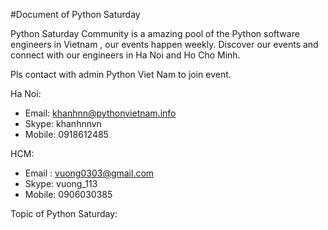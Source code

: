 #Document of Python Saturday

Python Saturday Community is a amazing pool of the Python software engineers in Vietnam , our events happen weekly. 
Discover our events and connect with our engineers in Ha Noi and Ho Cho Minh.

Pls contact with admin Python Viet Nam to join event.

Ha Noi:
- Email: khanhnn@pythonvietnam.info
- Skype: khanhnnvn
- Mobile: 0918612485

HCM:
- Email : vuong0303@gmail.com
- Skype: vuong_113
- Mobile: 0906030385

Topic of Python Saturday:

